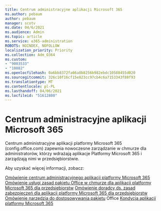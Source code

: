 ```yaml
---
title: Centrum administracyjne aplikacji Microsoft 365
ms.author: pebaum
author: pebaum
manager: scotv
ms.date: 04/6/2021
ms.audience: Admin
ms.topic: article
ms.service: o365-administration
ROBOTS: NOINDEX, NOFOLLOW
localization_priority: Priority
ms.collection: Adm_O364
ms.custom:
- "9003533"
- "10882"
ms.openlocfilehash: 0a6bb8372fa66a8b8256b982ebdc10588455d020
ms.sourcegitcommit: 326c10f16cf15e823cc97cb4c6a7153343f88f93
ms.translationtype: MT
ms.contentlocale: pl-PL
ms.lasthandoff: 04/06/2021
ms.locfileid: "51612808"
---
```

# <a name="microsoft-365-apps-admin-center"></a>Centrum administracyjne aplikacji Microsoft 365

Centrum administracyjne aplikacji platformy Microsoft 365 (config.office.com) zapewnia nowoczesne zarządzanie w chmurze dla administratorów, którzy wdrażają aplikacje Platformy Microsoft 365 i zarządzają nimi w przedsiębiorstwie. 

Aby uzyskać więcej informacji, zobacz:

[Omówienie centrum administracyjnego aplikacji platformy Microsoft 365](https://docs.microsoft.com/deployoffice/admincenter/overview) 
 [Omówienie usługi zasad pakietu Office w chmurze dla aplikacji platformy Microsoft 365 dla przedsiębiorstw](https://docs.microsoft.com/deployoffice/overview-office-cloud-policy-service) 
 [Omówienie doradcy ds. zasad zabezpieczeń dla aplikacji platformy Microsoft 365 dla przedsiębiorstw](https://docs.microsoft.com/deployoffice/overview-of-security-policy-advisor) 
 [Omówienie narzędzia do dostosowywania pakietu](https://docs.microsoft.com/deployoffice/overview-of-the-office-customization-tool-for-click-to-run) 
 Office [Kondycja aplikacji platformy Microsoft 365](https://docs.microsoft.com/deployoffice/admincenter/microsoft-365-apps-health)